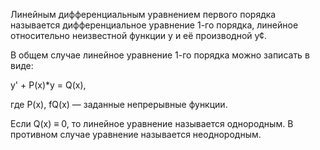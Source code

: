 Линейным дифференциальным уравнением первого порядка называется дифференциальное уравнение 1-го порядка, линейное относительно неизвестной функции y и её производной y¢.

В общем случае линейное уравнение 1-го порядка можно записать в виде:

y' + P(x)*y = Q(x),

где P(x), fQ(x) — заданные непрерывные функции.

Если Q(x) ≡ 0, то линейное уравнение называется однородным. В противном случае уравнение называется неоднородным.
